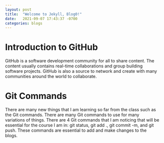 ```yaml
---
layout: post
title:  "Welcome to Jekyll, Blog0!"
date:   2021-09-07 17:43:37 -0700
categories: blogs
---
```

# Introduction to GitHub

GitHub is a software development community for all to share content. The content usually contains real-time collaborations and group building software projects. GitHub is also a source to network and create with many communities around the world to collaborate.

# Git Commands 

There are many new things that I am learning so far from the class such as the Git commands. There are many Git commands to use for many variations of things. There are 4 Git commands that I am noticing that will be essential for the course I am in: git status, git add ., git commit -m, and git push. These commands are essential to add and make changes to the blogs.

